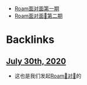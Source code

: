 - [Roam面对面第一期](<Roam面对面第一期.md>)
- [Roam面对面🍜第二期](<Roam面对面🍜第二期.md>)

# Backlinks
## [July 30th, 2020](<July 30th, 2020.md>)
- 这也是我们发起[Roam🍜对🍜](<Roam🍜对🍜.md>)的

